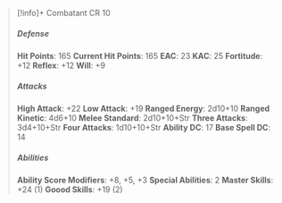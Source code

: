 > [!info]+ Combatant CR 10
> ##### Defense
> **Hit Points**: 165
> **Current Hit Points**: 165
> **EAC**: 23
> **KAC**: 25
> **Fortitude**: +12
> **Reflex**: +12
> **Will**: +9
> ##### Attacks
> **High Attack**: +22
> **Low Attack**: +19
> **Ranged Energy**: 2d10+10
> **Ranged Kinetic**: 4d6+10
> **Melee Standard**: 2d10+10+Str
> **Three Attacks**: 3d4+10+Str
> **Four Attacks**: 1d10+10+Str
> **Ability DC**: 17
> **Base Spell DC**: 14
> ##### Abilities
> **Ability Score Modifiers**: +8, +5, +3
> **Special Abilities**: 2
> **Master Skills**: +24 (1)
> **Goood Skills**: +19 (2)
